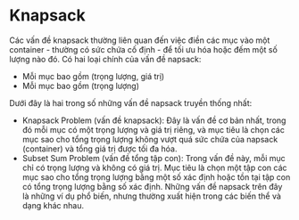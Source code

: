 # Knapsack
Các vấn đề knapsack thường liên quan đến việc điền các mục vào một container - thường có sức chứa cố định - để tối ưu hóa hoặc đếm một số lượng nào đó. Có hai loại chính của vấn đề napsack:

- Mỗi mục bao gồm (trọng lượng, giá trị)
- Mỗi mục bao gồm (trọng lượng)

Dưới đây là hai trong số những vấn đề napsack truyền thống nhất:
- Knapsack Problem (vấn đề knapsack): Đây là vấn đề cơ bản nhất, trong đó mỗi mục có một trọng lượng và giá trị riêng, và mục tiêu là chọn các mục sao cho tổng trọng lượng không vượt quá sức chứa của napsack (container) và tổng giá trị được tối đa hóa.
- Subset Sum Problem (vấn đề tổng tập con): Trong vấn đề này, mỗi mục chỉ có trọng lượng và không có giá trị. Mục tiêu là chọn một tập con các mục sao cho tổng trọng lượng bằng một số xác định hoặc tồn tại tập con có tổng trọng lượng bằng số xác định.
Những vấn đề napsack trên đây là những ví dụ phổ biến, nhưng thường xuất hiện trong các biến thể và dạng khác nhau.

